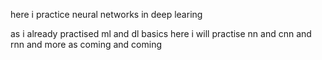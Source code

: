 here i practice neural networks in deep learing

as i already practised ml and dl basics here i will practise nn and cnn and rnn
and more as coming and coming   
  
